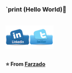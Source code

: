 ### `print (Hello World)👋

<!--
**farzado/farzado** is a ✨ _special_ ✨ repository because its `README.md` (this file) appears on your GitHub profile.

Here are some ideas to get you started:

- 🔭 I’m currently working on ...
- 🌱 I’m currently learning ...
- 👯 I’m looking to collaborate on ...
- 🤔 I’m looking for help with ...
- 💬 Ask me about ...
- 📫 How to reach me: ...
- 😄 Pronouns: ...
- ⚡ Fun fact: ...
-->
<br>

  <a href="https://www.linkedin.com/in/farzadkhodadadi/">
    <img align="left" alt="Farzad Khodadadi| Linkedin" width="64px" src="https://github.com/farzado/farzado/blob/master/Assets/linkedin.png" />
  </a>
  <a href="https://twitter.com/TheDudeThatCode">
    <img align="left" alt="Farzad Khodadadi | Twitter" width="64px" src="https://github.com/farzado/farzado/blob/master/Assets/twitter.png" />
  </a>

<br><br><br><br>  

**⭐️ From [Farzado](https://github.com/farzado)**